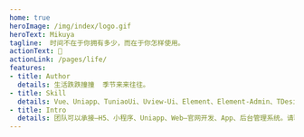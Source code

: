 ```yaml
---
home: true
heroImage: /img/index/logo.gif
heroText: Mikuya
tagline:  时间不在于你拥有多少，而在于你怎样使用。
actionText: 🌷
actionLink: /pages/life/
features:
- title: Author
  details: 生活跌跌撞撞  季节来来往往。
- title: Skill
  details: Vue、Uniapp、TuniaoUi、Uview-Ui、Element、Element-Admin、TDesign、iView、Datav、Tailwind、AOS.js、Shake.css、Effect.css、Animista、GreenSock、Wow.js、jQuery、Layui、JavaScript、Html、Css!
- title: Intro
  details: 团队可以承接—H5、小程序、Uniapp、Web—官网开发、App、后台管理系统。请联系作者唯一合作微信——Akaibiu。秉承宗旨：保质保量-服务至上
---
```



